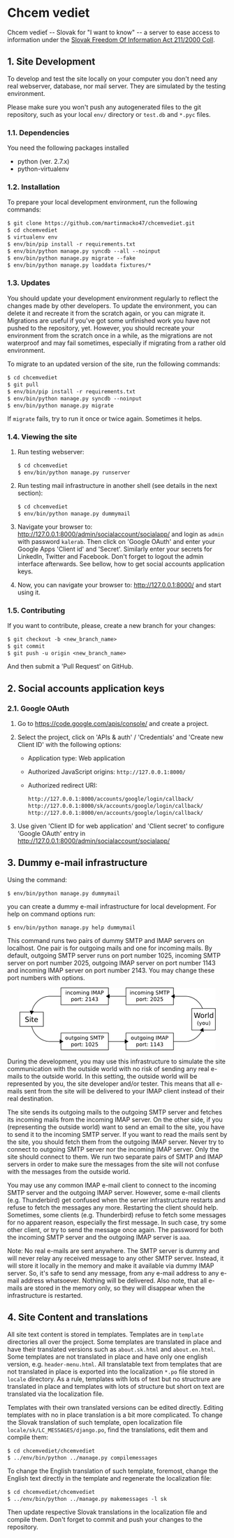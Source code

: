 # Chcem vediet

Chcem vedieť -- Slovak for "I want to know" -- a server to ease access to information under the
[Slovak Freedom Of Information Act 211/2000 Coll](http://www.urzd.sk/legislativa/211-00-en.pdf).


## 1. Site Development

To develop and test the site locally on your computer you don't need any real webserver, database,
nor mail server. They are simulated by the testing environment.

Please make sure you won't push any autogenerated files to the git repository, such as your local
`env/` directory or `test.db` and `*.pyc` files.


### 1.1. Dependencies

You need the following packages installed
 * python (ver. 2.7.x)
 * python-virtualenv

### 1.2. Installation

To prepare your local development environment, run the following commands:

	$ git clone https://github.com/martinmacko47/chcemvediet.git
	$ cd chcemvediet
	$ virtualenv env
	$ env/bin/pip install -r requirements.txt
	$ env/bin/python manage.py syncdb --all --noinput
	$ env/bin/python manage.py migrate --fake
	$ env/bin/python manage.py loaddata fixtures/*


### 1.3. Updates

You should update your development environment regularly to reflect the changes
made by other developers. To update the environment, you can delete it and
recreate it from the scratch again, or you can migrate it. Migrations are
useful if you've got some unfinished work you have not pushed to the
repository, yet. However, you should recreate your environment from the scratch
once in a while, as the migrations are not waterproof and may fail sometimes,
especially if migrating from a rather old environment.

To migrate to an updated version of the site, run the following commands:

	$ cd chcemvediet
	$ git pull
	$ env/bin/pip install -r requirements.txt
	$ env/bin/python manage.py syncdb --noinput
	$ env/bin/python manage.py migrate

If `migrate` fails, try to run it once or twice again. Sometimes it helps.


### 1.4. Viewing the site

 1. Run testing webserver:

    	$ cd chcemvediet
    	$ env/bin/python manage.py runserver

 2. Run testing mail infrastructure in another shell (see details in the next section):

    	$ cd chcemvediet
    	$ env/bin/python manage.py dummymail

 3. Navigate your browser to: http://127.0.0.1:8000/admin/socialaccount/socialapp/ and login as
    `admin` with password `kalerab`. Then click on 'Google OAuth' and enter your Google Apps
    'Client id' and 'Secret'. Similarly enter your secrets for LinkedIn, Twitter and Facebook.
    Don't forget to logout the admin interface afterwards. See bellow, how to get social accounts
    application keys.

 4. Now, you can navigate your browser to: http://127.0.0.1:8000/ and start using it.


### 1.5. Contributing

If you want to contribute, please, create a new branch for your changes:

	$ git checkout -b <new_branch_name>
	$ git commit
	$ git push -u origin <new_branch_name>

And then submit a 'Pull Request' on GitHub.


## 2. Social accounts application keys

### 2.1. Google OAuth

 1. Go to https://code.google.com/apis/console/ and create a project.

 2. Select the project, click on 'APIs & auth' / 'Credentials' and 'Create new Client ID' with the
    following options:
      * Application type: Web application
      * Authorized JavaScript origins: `http://127.0.0.1:8000/`
      * Authorized redirect URI:

        	http://127.0.0.1:8000/accounts/google/login/callback/
        	http://127.0.0.1:8000/sk/accounts/google/login/callback/
        	http://127.0.0.1:8000/en/accounts/google/login/callback/

 3. Use given 'Client ID for web application' and 'Client secret' to configure 'Google OAuth' entry
    in http://127.0.0.1:8000/admin/socialaccount/socialapp/


## 3. Dummy e-mail infrastructure

Using the command:

	$ env/bin/python manage.py dummymail

you can create a dummy e-mail infrastructure for local development. For help on command options
run:

	$ env/bin/python manage.py help dummymail

This command runs two pairs of dummy SMTP and IMAP servers on localhost. One pair is for outgoing
mails and one for incoming mails. By default, outgoing SMTP server runs on port number 1025,
incoming SMTP server on port number 2025, outgoing IMAP server on port number 1143 and incoming
IMAP server on port number 2143. You may change these port numbers with options.

<p align="center">
  <img src="misc/dummymail.png" alt="Infrastructure diagram" />
</p>

During the development, you may use this infrastructure to simulate the site communication with the
outside world with no risk of sending any real e-mails to the outside world. In this setting, the
outside world will be represented by you, the site developer and/or tester. This means that all
e-mails sent from the site will be delivered to your IMAP client instead of their real destination.

The site sends its outgoing mails to the outgoing SMTP server and fetches its incoming mails from
the incoming IMAP server. On the other side, if you (representing the outside world) want to send
an email to the site, you have to send it to the incoming SMTP server. If you want to read the
mails sent by the site, you should fetch them from the outgoing IMAP server. Never try to connect
to outgoing SMTP server nor the incoming IMAP server. Only the site should connect to them. We run
two separate pairs of SMTP and IMAP servers in order to make sure the messages from the site will
not confuse with the messages from the outside world.

You may use any common IMAP e-mail client to connect to the incoming SMTP server and the outgoing
IMAP server. However, some e-mail clients (e.g. Thunderbird) get confused when the server
infrastructure restarts and refuse to fetch the messages any more. Restarting the client should
help. Sometimes, some clients (e.g. Thunderbird) refuse to fetch some messages for no apparent
reason, especially the first message. In such case, try some other client, or try to send the
message once again. The password for both the incoming SMTP server and the outgoing IMAP server is
`aaa`.

Note: No real e-mails are sent anywhere. The SMTP server is dummy and will never relay any received
message to any other SMTP server. Instead, it will store it locally in the memory and make it
available via dummy IMAP server. So, it's safe to send any message, from any e-mail address to any
e-mail address whatsoever. Nothing will be delivered. Also note, that all e-mails are stored in the
memory only, so they will disappear when the infrastructure is restarted.


## 4. Site Content and translations

All site text content is stored in templates. Templates are in `template` directories all over the
project. Some templates are translated in place and have their translated versions such as
`about.sk.html` and `about.en.html`. Some templates are not translated in place and have only one
english version, e.g. `header-menu.html`. All translatable text from templates that are not
translated in place is exported into the localization `*.po` file stored in `locale` directory. As
a rule, templates with lots of text but no structrure are translated in place and templates with
lots of structure but short on text are translated via the localization file.

Templates with their own translated versions can be edited directly. Editing templates with no
in place translation is a bit more complicated. To change the Slovak translation of such template,
open localization file `locale/sk/LC_MESSAGES/django.po`, find the translations, edit them and
compile them:

	$ cd chcemvediet/chcemvediet
	$ ../env/bin/python ../manage.py compilemessages

To change the English translation of such template, foremost, change the English text directly in
the template and regenerate the localization file:

	$ cd chcemvediet/chcemvediet
	$ ../env/bin/python ../manage.py makemessages -l sk

Then update respective Slovak translations in the localization file and compile them. Don't forget
to commit and push your changes to the repository.

